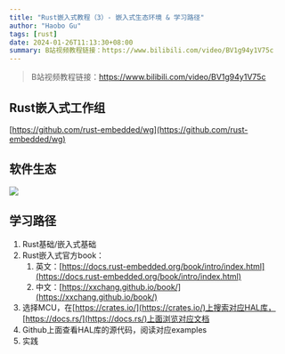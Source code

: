 ```yaml
---
title: "Rust嵌入式教程（3）- 嵌入式生态环境 & 学习路径"
author: "Haobo Gu"
tags: [rust]
date: 2024-01-26T11:13:30+08:00
summary: B站视频教程链接：https://www.bilibili.com/video/BV1g94y1V75c
---
```


> B站视频教程链接：https://www.bilibili.com/video/BV1g94y1V75c

## Rust嵌入式工作组
[https://github.com/rust-embedded/wg](https://github.com/rust-embedded/wg)
## 软件生态
![](https://cdn.nlark.com/yuque/0/2023/jpeg/29716497/1699283998017-f528c09f-00dc-4b48-b8e4-4e011dcfe80f.jpeg)
## 学习路径

1. Rust基础/嵌入式基础
2. Rust嵌入式官方book：
   1. 英文：[https://docs.rust-embedded.org/book/intro/index.html](https://docs.rust-embedded.org/book/intro/index.html)
   2. 中文：[https://xxchang.github.io/book/](https://xxchang.github.io/book/)
3. 选择MCU，在[https://crates.io/](https://crates.io/)上搜索对应HAL库，[https://docs.rs/](https://docs.rs/)上面浏览对应文档
4. Github上面查看HAL库的源代码，阅读对应examples
5. 实践
